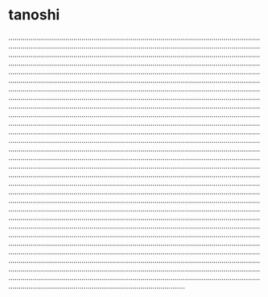 # tanoshi
...................................................................................................................................................................................................................................................................................................................................................................................................................................................................................................................................................................................................................................................................................................................................................................................................................................................................................................................................................................................................................................................................................................................................................................................................................................................................................................................................................................................................................................................................................................................................................................................................................................................................................................................................................................................................................................................................................................................................................................................................................................................................................................................................................................................................................................................................................................................................................................................................................................................................................................................................................................................................................................................................................................................................................................................................................................................................................................................................................................................................................................................................................................................................................................................................................................................................................................................................................................................................................................................................................................................................................................................................................................................................................................................................................................................................................................